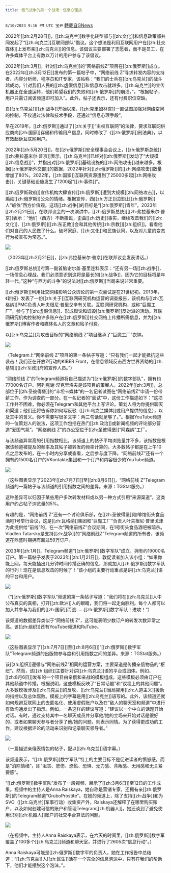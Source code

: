 ```yaml
---
title: 俄乌战争的另一个战场：信息心理战
---
```

`8/10/2023 9:16 PM UTC 宝尹` [轉載自GNews](https://gnews.org/articles/1543533)

  2022年[[zh:2月28日]]，[[zh:乌克兰]]数字化转型部与[[zh:文化]]和信息政策部共同发起了“[[zh:乌克兰]]互联网部队”倡议。这个想法是利用互联网用户在[[zh:社交媒体]]上发布亲[[zh:乌克兰]]的信息。该倡议主要部署了志愿者，而不是员工，在许多媒体平台上有数以万计的用户参与了该倡议。

2022年[[zh:3月]]，针对[[zh:乌克兰]]的“网络前线Z”项目在[[zh:俄罗斯]]成立。在2022年[[zh:3月12日]]发布的第一篇帖子中，“网络前线 Z”寻求转发内容的支持者、内容分析师、程序员和IT专家，该帖称：“我们的士兵在[[zh:乌克兰]]的战斗越成功，针对我们人民的[[zh:虚假信息]]和信息攻击就越多。[[zh:乌克兰]]的宣传机器正在全速运转，他们希望我们的失败和[[zh:俄罗斯]]的崩溃。”。“根据帖子，用户只需订阅该频道即可加入”。此外，帖子还表示，还有付费职位空缺。

自[[zh:乌克兰]][[zh:战争]]开始以来，[[zh:克里姆林宫]]一直试图加强对网络空间的控制，不仅通过法律和技术手段，还通过“信息心理手段”。

早在2019年，[[zh:俄罗斯]]通过了[[zh:关于]]“主权互联网”的法律，要求互联网供应商向[[zh:国家]]存储和传输用户信息，同时修改了《[[zh:俄罗斯]]刑法典》，以有效起诉互联网用户。

2022年[[zh:5月20日]]，在[[zh:俄罗斯]]安全理事会会议上，[[zh:俄罗斯总统]][[zh:弗拉基米尔·普京]]表示，[[zh:乌克兰]]已经对[[zh:俄罗斯]]发动了“大规模[[zh:信息战]]”，并指出对[[zh:俄罗斯]]基础设施的[[zh:网络攻击]]越来越多。根据[[zh:俄罗斯外交部]]的数据，2022年针对[[zh:俄罗斯]]的[[zh:网络攻击]]数量增加了80%。2022年，[[zh:国家]]互联网资源遭到了25000多起[[zh:网络攻击]]，关键基础设施发生了1200起“[[zh:事件]]”。

[[zh:俄罗斯政府]]宣传机构大肆宣传[[zh:俄罗斯]]遭到大规模[[zh:网络攻击]]，以煽动[[zh:俄罗斯]]公众的情绪。根据宣传，西[[zh:方正]]试图让[[zh:俄罗斯]]人“皈依”西方价值观。这场[[zh:战争]]的目标是“[[zh:俄罗斯]]青年”。2023年[[zh:2月21日]]，在联邦议会的一次演讲中，[[zh:俄罗斯总统]][[zh:弗拉基米尔·普京]]表示：“他们（西方）不断撒谎，歪曲[[zh:历史]]事实，继续攻击我们的[[zh:文化]]、[[zh:俄罗斯]][[zh:东正教]]会和其他传统[[zh:宗教]][[zh:组织]]。看看他们对自己的人民做了什么。破坏家庭、[[zh:文化]]和民族认同，以及对儿童的变态行为被宣布为常态。”。

![](https://i.imgur.com/PRL62Zt.jpg)

（2023年[[zh:2月21日]]，[[zh:弗拉基米尔·普京]]在联邦议会发表讲话。）

[[zh:俄罗斯总统]]府第一副首脑谢尔盖·基里连科表示：“还有另一场[[zh:战争]]，一场信息心理战，我们必须意识到这将是最长的[[zh:战争]]，因为它的目标将是年轻一代。”这种“与西方的斗争”的说法对[[zh:俄罗斯]]当局来说非常重要。

[[zh:俄罗斯]]利用社交网络影响公众舆论的第一次尝试是在21世纪初。2013年，《新报》发表了一份[[zh:关于]]互联网研究机构运营的调查报告，该机构与[[zh:瓦格纳]]PMC负责人叶夫根尼·普里戈辛有关联。互联网研究机构，或称“巨魔工厂”，参与了[[zh:虚假信息]]、形成舆论和诋毁[[zh:俄罗斯]]反对派的活动。互联网研究机构控制的许多账户在[[zh:俄罗斯]]社交网络上传播所需信息，并为[[zh:俄罗斯]]博客作者和媒体名人的文章和帖子付费。

以[[zh:乌克兰]]为攻击目标的“网络前线 Z”项目继承了“巨魔工厂”衣钵。

![](https://i.imgur.com/fO7xmsX.jpg)

（Telegram上“网络前线 Z”项目的第一条帖子写道：“只有我们一起才能抵抗这些袭击！我们正在开放Z行动的KIBER Front，在信息领域反击西方世界资助的[[zh:基辅]][[zh:军政]]府的宣传人员。”）

“网络前线 Z”的Telegram频道将自己描述为“[[zh:俄罗斯]]的数字部队”，拥有约77000名订户。阿列克谢·涅克里洛夫是该项目的策展人。2022年[[zh:3月]]，总部位于[[zh:圣彼得堡]]的“丰坦卡媒体”的一名记者试图在“网络前线Z”申请一份带薪工作，作为调查的一部分。在一名记者的“面试”中，这份工作描述如下：“这项工作并不困难，你必须在Telegram和其他平台上写评论。策划人将为你提供聊天和渠道；他们还将告诉你如何写反驳（[[zh:乌克兰媒体]]或用户提供的信息），以及其中的含义。你不需要写很多文字：两三句话就足够了。”。根据YouTube频道的一位策划人的说法，这项工作包括在热门[[zh:政治]]或新闻视频的评论部分营造“爱国气氛”。“网络前线 Z”的办公室位于[[zh:圣彼得堡]]“阿森纳”工厂。

与该频道异常高的引用指数相比，该频道上的帖子平均浏览量并不多，该指数是根据该频道被提及的频率及其帖子被转发的频率计算的。大多数帖子都是在上午10点之后发布的，在一小时内分享或查看，之后参与度下降。“网络前线Z”还有一个拥有约1500名订户的VKontakte集团和一个订户和内容很少的YouTube频道。

![](https://i.imgur.com/IuZd4Y4.jpg)

（这些图表显示了2023年[[zh:7月7日]]至[[zh:8月6日]]，“网络前线 Z”Telegram频道的一篇帖子与该频道的引用指数之间的差异。来源：TGStat服务。）

这种差异可以归因于某些用户多次转发材料或以另一种方式引用“来源渠道”。这类用户约占帖子浏览量的5%。

有趣的是，“网络前线 Z”还有一个讨论俱乐部，在[[zh:圣彼得堡]]咖啡馆街头食品酒吧1号举行会议，这是[[zh:瓦格纳]]集团和“巨魔工厂”负责人叶夫根尼·普里戈津为此提供给“前线”的，在一次“网络前线Z”会议期间，在1号街头食品酒吧被暗杀。Vladlen Tatarsky是支持[[zh:战争]]的“网络前线Z”Telegram频道的所有者，该频道在鼎盛时期拥有超过59万订户。

2023年[[zh:1月]]，Telegram频道“[[zh:俄罗斯]]数字军队”成立，拥有约19000名订户。第一篇帖子发表于2023年[[zh:1月21日]]，敦促读者加入该小组：“如果你能上网，每天能抽出几分钟时间传播正确的信息，那就加入[[zh:俄罗斯]]数字军队的行列！现在是信息攻击的时候了！”该小组的主要行动重点是讲[[zh:乌克兰]]语的平台和用户。

![](https://i.imgur.com/pMHjBTF.jpg)

（“[[zh:俄罗斯]]数字军队”频道的第一条帖子写道：“我们将在[[zh:乌克兰]]人中公布真实的真相，打开[[zh:欧洲]]人的眼睛，我们将一起走向胜利。每个人都可以加入并参与为我们的[[zh:国家]]而战……[[zh:俄罗斯]]数字军队！进攻！”）

该频道的数据差异类似于“网络前线 Z”，这可能表明少数订户的转发次数异常之高。该[[zh:组织]]还有YouTube频道和RuTube。

![](https://i.imgur.com/sBAgYzk.jpg)

（这些图表显示了[[zh:7月7日]]至[[zh:8月6日]]“[[zh:俄罗斯]]数字军队”Telegram频道的出版物参与度和引用指数之间的差异。来源：TGStat服务。）

该[[zh:组织]]遵循与“网络前线Z”相同的运营方案，主要渠道是传播亲俄物品的“枢纽”。然而，该[[zh:组织]]主要针对讲[[zh:乌克兰]]语的平台或团体。例如，[[zh:8月6日]]发布的一个项目由亲俄和亲战的模板组成，这些模板必须由订户在其他频道中传播。根据说明，这些模板反映了“日常话题”和“议程上的其他问题”。大多数模板涉及[[zh:乌克兰]]的反攻、[[zh:乌克兰]]当局挪用[[zh:人道主义]]援助的指控以及总体腐败。模板上的字幕是用[[zh:乌克兰]]语写的。此外，该频道还就如何规避互联网上的去匿名化、使用虚假账户以及在“敌人的聊天室和频道”中进行有效沟通发出了指示。例如，一条这样的建议写道：“建议以一个中立的话题开始对话。有时，通过支持其中一名聊天成员并分享他/她的立场来开始对话是很好的，或者如果聊天参与者分享了他/她的问题，则表示同情。为了获得更成功的工作，建议根据评论的活动来识别和记录聊天领导者。”

![](https://i.imgur.com/5oefFHE.jpg)

（一篇描述亲俄表情包的帖子，配以[[zh:乌克兰]]语字幕。）

该频道表示，“[[zh:俄罗斯]]数字军队”特工的主要目标不是促进读者的愤怒感，而是“消除情绪”，即“沮丧、悲伤、恐慌、恐惧、无力感、背叛感、无用感和无关紧要感”。

“[[zh:俄罗斯]]数字军队”发布了一段视频，展示了[[zh:3月6日]]至12日的工作成果。视频中的主持人是Anna Raiskaya，她自称是营销专家，还拥有亲[[zh:俄罗斯]]的Telegram频道“GruboProstite”。在她的频道上，除了支持[[zh:战争]]和为SVO（[[zh:乌克兰]]军事行动）收集资产外，Raiskaya还解释了在哪里购买账户，以及如何创建可信的账户和管理Telegram[[zh:机器人]]。她还谈到了避免使用识别[[zh:机器人]]账户的社交平台算法的问题。

![](https://i.imgur.com/Tep2LPv.jpg)

（在视频中，主持人Anna Raiskaya表示，在六天的时间里，[[zh:俄罗斯]]数字军覆盖了100多个[[zh:乌克兰]]频道和聊天室，并进行了2605次“信息行动”。）

Anna Raiskaya可能是[[zh:俄罗斯]]数字军的负责人，她在工作报告中总结道：“[[zh:乌克兰]]人[[zh:民生]]活在一个完全的信息泡沫中，只有在我们的帮助下，他们才能摆脱这个泡沫。”。
